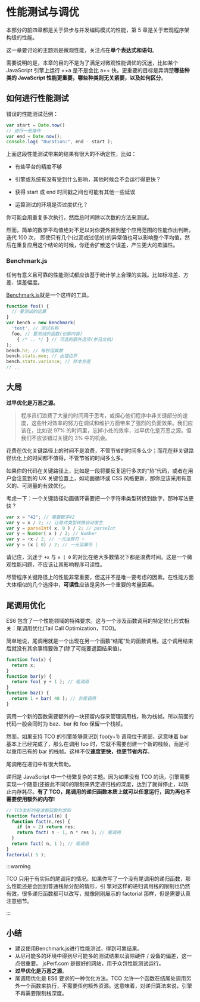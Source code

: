 # 性能测试与调优

本部分的前四章都是关于异步与并发编码模式的性能，第 5 章是关于宏观程序架构级的性能。

这一章要讨论的主题则是微观性能，关注点在**单个表达式和语句**。

需要说明的是，本章的目的不是为了满足对微观性能调优的沉迷，比如某个 JavaScript 引擎上运行 ++a 是不是会比 a++ 快。更重要的目标是弄清楚**哪些种类的 JavaScript 性能更重要，哪些种类则无关紧要，以及如何区分**。

## 如何进行性能测试

错误的性能测试范例：

```javascript
var start = Date.now()
// 进行一些操作
var end = Date.now();
console.log( "Duration:", end - start );
```

上面这段性能测试带来的结果有很大的不确定性，比如：

* 有些平台的精度不够

* 引擎或系统有没有受到什么影响，其他时候会不会运行得更快？

* 获得 start 或 end 时间戳之间也可能有其他一些延误
* 运算测试的环境是否过度优化？

你可能会用重复多次执行，然后总时间除以次数的方法来测试。

然而，简单的数学平均值绝对不足以对你要外推到整个应用范围的性能作出判断。迭代 100 次， 即使只有几个(过高或过低的)的异常值也可以影响整个平均值，然后在重复应用这个结论的时候，你还会扩散这个误差，产生更大的欺骗性。

### Benchmark.js

任何有意义且可靠的性能测试都应该基于统计学上合理的实践。比如标准差、方差、误差幅度。

[Benchmark.js](http://benchmarkjs.com/)就是一个这样的工具。

```javascript
function foo() {
  // 要测试的运算
}
var bench = new Benchmark(
  'test', // 测试名称
  foo, // 要测试的函数(也即内容)
	{ /* .. */ } // 可选的额外选项(参见文档)
);
bench.hz; // 每秒运算数
bench.stats.moe; // 出错边界
bench.stats.variance; // 样本方差
// ..
```

## 大局

**过早优化是万恶之源。**

> 程序员们浪费了大量的时间用于思考，或担心他们程序中非关键部分的速度，这些针对效率的努力在调试和维护方面带来了强烈的负面效果。我们应该在，比如说 97% 的时间里，忘掉小处的效率，过早优化是万恶之源。但我们不应该错过关键的 3% 中的机会。

花费在优化关键路径上的时间不是浪费，不管节省的时间多么少；而花在非关键路径优化上的时间都不值得，不管节省的时间多么多。

如果你的代码在关键路径上，比如是一段将要反复运行多次的“热”代码，或者在用户会注意到的 UX 关键位置上，如动画循环或 CSS 风格更新，那你应该采用有意义的、可测量的有效优化。

考虑一下：一个关键路径动画循环需要把一个字符串类型转换到数字，那种写法更快？

```javascript
var x = "42"; // 需要数字42
var y = x / 2; // 让隐式类型转换自动发生
var y = parseInt( x, 0 ) / 2; // parseInt
var y = Number( x ) / 2; // Number
var y = +x / 2; // 一元运算符 +
var y = (x | 0) / 2; // 一元运算符 |
```

请记住，沉迷于 `+x` 与 `x | 0` 的对比在绝大多数情况下都是浪费时间。这是一个微观性能问题，不应该让其影响程序可读性。

尽管程序关键路径上的性能非常重要，但这并不是唯一要考虑的因素。在性能方面大体相似的几个选择中，**可读性**应该是另外一个重要的考量因素。

## 尾调用优化

ES6 包含了一个性能领域的特殊要求。这与一个涉及函数调用的特定优化形式相关：尾调用优化(Tail Call Optimization，TCO)。

简单地说，尾调用就是一个出现在另一个函数“结尾”处的函数调用。这个调用结束后就没有其余事情要做了(除了可能要返回结果值)。

```javascript
function foo(x) {
  return x;
}
function bar(y) {
  return foo( y + 1 ); // 尾调用
}
function baz() {
  return 1 + bar( 40 ); // 非尾调用
}
```

调用一个新的函数需要额外的一块预留内存来管理调用栈，称为栈帧。所以前面的代码一般会同时为 baz、bar 和 foo 保留一个栈帧。

然而，如果支持 TCO 的引擎能够意识到 foo(y+1) 调用位于尾部，这意味着 bar 基本上已经完成了，那么在调用 foo 时，它就不需要创建一个新的栈帧，而是可以重用已有的 bar 的栈帧。这样不仅**速度更快，也更节省内存**。

尾调用在递归中有很大帮助。

递归是 JavaScript 中一个纷繁复杂的主题。因为如果没有 TCO 的话，引擎需要实现一个随意(还彼此不同!)的限制来界定递归栈的深度，达到了就得停止，以防止内存耗尽。**有了 TCO，尾调用的递归函数本质上就可以任意运行，因为再也不需要使用额外的内存!**

```javascript
// TCO友好的斐波那契数列求和
function factorial(n) {
  function fact(n,res) {
    if (n < 2) return res;
    return fact( n - 1, n * res ); // 尾调用
  }
  return fact( n, 1 ); // 尾调用
}
factorial( 5 );
```

:::warning

TCO 只用于有实际的尾调用的情况。如果你写了一个没有尾调用的递归函数，那么性能还是会回到普通栈帧分配的情形，引 擎对这样的递归调用栈的限制也仍然有效。很多递归函数都可以改写，就像刚刚展示的 factorial 那样，但是需要认真注意细节。

:::

## 小结

* 建议使用Benchmark.js进行性能测试，得到可靠结果。
* 从尽可能多的环境中得到尽可能多的测试结果以消除硬件 / 设备的偏差，这一点很重要。 jsPerf.com 是很好的网站，用于众包性能测试运行。
* **过早优化是万恶之源**。
* 尾调用优化是 ES6 要求的一种优化方法。TCO 允许一个函数在结尾处调用另外一个函数来执行，不需要任何额外资源。这意味着，对递归算法来说，引擎不再需要限制栈深度。

